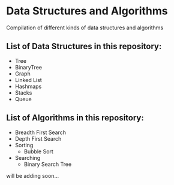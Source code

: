 # Data Structures and Algorithms

Compilation of different kinds of data structures and algorithms

## List of Data Structures in this repository:

- Tree
- BinaryTree
- Graph
- Linked List
- Hashmaps
- Stacks
- Queue

## List of Algorithms in this repository:

- Breadth First Search
- Depth First Search
- Sorting
  - Bubble Sort
- Searching
  - Binary Search Tree

will be adding soon...
